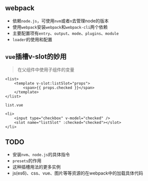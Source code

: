 ## webpack
- 依赖`node.js`，可使用`nvm`或者`n`去管理node的版本
- 使用`webpack`安装`webpack`和`webpack-cli`两个依赖
- 主要配置项有`entry`、`output`、`mode`、`plugins`、`module`
- `loader`的使用和配置

## `vue`插槽v-slot的妙用
> 在父组件中使用子组件的变量
```
<list>
    <template v-slot:listSlot="props">
        <span>{{ props.checked }}</span>
    </template>
</list>
```
`list.vue`
```
<li>
    <input type="checkbox" v-model="checked" />
    <slot name="listSlot" :checked="checked"></slot>
</li>
```

## TODO
- 安装`nvm`、`node.js`的具体指令
- `presets`的作用
- 这种插槽用法的更多实例
- js(es6)、css、vue、图片等等资源的在webpack中的加载具体代码
